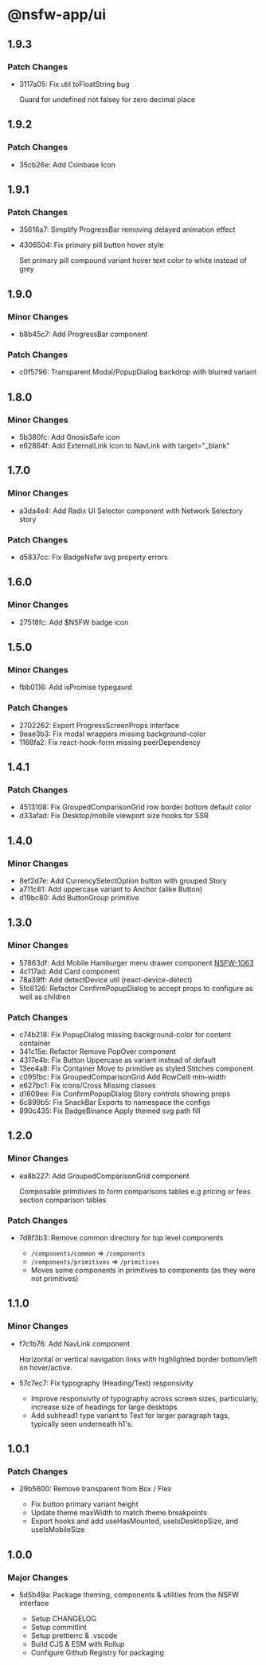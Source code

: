 # @nsfw-app/ui

## 1.9.3

### Patch Changes

- 3117a05: Fix util toFloatString bug

  Guard for undefined not falsey for zero decimal place

## 1.9.2

### Patch Changes

- 35cb26e: Add Coinbase Icon

## 1.9.1

### Patch Changes

- 35616a7: Simplify ProgressBar removing delayed animation effect
- 4306504: Fix primary pill button hover style

  Set primary pill compound variant hover text color to white instead of grey

## 1.9.0

### Minor Changes

- b8b45c7: Add ProgressBar component

### Patch Changes

- c0f5796: Transparent Modal/PopupDialog backdrop with blurred variant

## 1.8.0

### Minor Changes

- 5b380fc: Add GnosisSafe icon
- e62864f: Add ExternalLink icon to NavLink with target="\_blank"

## 1.7.0

### Minor Changes

- a3da4e4: Add Radix UI Selector component with Network Selectory story

### Patch Changes

- d5837cc: Fix BadgeNsfw svg property errors

## 1.6.0

### Minor Changes

- 27518fc: Add \$NSFW badge icon

## 1.5.0

### Minor Changes

- fbb0116: Add isPromise typegaurd

### Patch Changes

- 2702262: Export ProgressScreenProps interface
- 9eae3b3: Fix modal wrappers missing background-color
- 1168fa2: Fix react-hook-form missing peerDependency

## 1.4.1

### Patch Changes

- 4513108: Fix GroupedComparisonGrid row border bottom default color
- d33afad: Fix Desktop/mobile viewport size hooks for SSR

## 1.4.0

### Minor Changes

- 8ef2d7e: Add CurrencySelectOption button with grouped Story
- a711c81: Add uppercase variant to Anchor (alike Button)
- d19bc80: Add ButtonGroup primitive

## 1.3.0

### Minor Changes

- 57863df: Add Mobile Hamburger menu drawer component [NSFW-1063](#6)
- 4c117ad: Add Card component
- 78a39ff: Add detectDevice util (react-device-detect)
- 5fc6126: Refactor ConfirmPopupDialog to accept props to configure as well as children

### Patch Changes

- c74b218: Fix PopupDialog missing background-color for content container
- 341c15e: Refactor Remove PopOver component
- 4317e4b: Fix Button Uppercase as variant instead of default
- 13ee4a8: Fix Container Move to primitive as styled Stitches component
- c095fbc: Fix GroupedComparisonGrid Add RowCelll min-width
- e627bc1: Fix icons/Cross Missing classes
- d1609ee: Fix ConfirmPopupDialog Story controls showing props
- 6c899b5: Fix SnackBar Exports to namespace the configs
- 890c435: Fix BadgeBinance Apply themed svg path fill

## 1.2.0

### Minor Changes

- ea8b227: Add GroupedComparisonGrid component

  Composable primitivies to form comparisons tables e.g pricing or fees section comparison tables

### Patch Changes

- 7d8f3b3: Remove common directory for top level components

  - `/components/common` => `/components`
  - `/components/primitives` => `/primitives`
  - Moves some components in primitives to components (as they were not primitives)

## 1.1.0

### Minor Changes

- f7c1b76: Add NavLink component

  Horizontal or vertical navigation links with highlighted border bottom/left on hover/active.

- 57c7ec7: Fix typography (Heading/Text) responsivity

  - Improve responsivity of typography across screen sizes, particularly, increase size of headings for large desktops
  - Add subhead1 type variant to Text for larger paragraph tags, typically seen underneath h1's.

## 1.0.1

### Patch Changes

- 29b5600: Remove transparent from Box / Flex

  - Fix button primary variant height
  - Update theme maxWidth to match theme breakpoints
  - Export hooks and add useHasMounted, useIsDesktopSize, and useIsMobileSize

## 1.0.0

### Major Changes

- 5d5b49a: Package theming, components & utilities from the NSFW interface

  - Setup CHANGELOG
  - Setup commitlint
  - Setup prettierrc & .vscode
  - Build CJS & ESM with Rollup
  - Configure Github Registry for packaging
